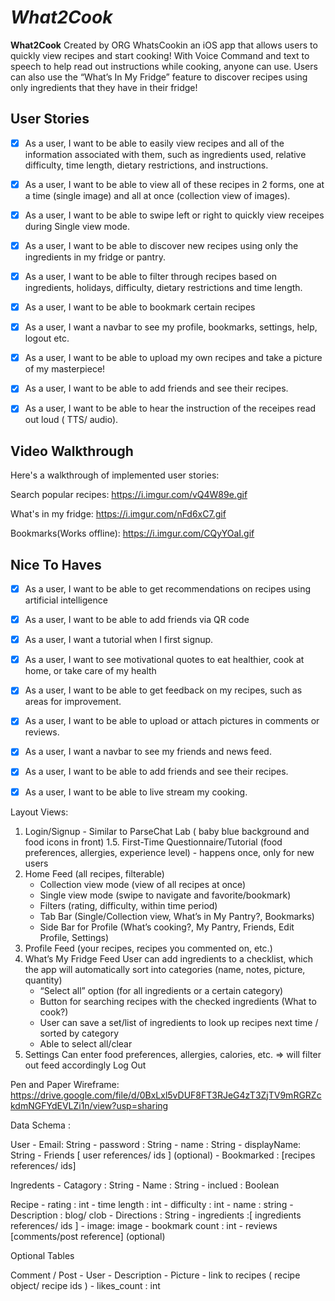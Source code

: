 # *What2Cook*

**What2Cook** Created by ORG WhatsCookin an iOS app that allows users to quickly view recipes and start cooking! With Voice Command and text to speech to help read out instructions while cooking, anyone can use. Users can also use the “What’s In My Fridge” feature to discover recipes using only ingredients that they have in their fridge!

## User Stories

- [X] As a user, I want to be able to easily view recipes and all of the information associated with them, such as ingredients used, relative difficulty, time length, dietary restrictions, and instructions.
- [X] As a user, I want to be able to view all of these recipes in 2 forms, one at a time (single image) and all at once (collection view of images).
- [X] As a user, I want to be able to swipe left or right to quickly view receipes during Single view mode. 
- [X] As a user, I want to be able to discover new recipes using only the ingredients in my fridge or pantry.
- [X] As a user, I want to be able to filter through recipes based on ingredients, holidays, difficulty, dietary restrictions and time length.
- [X] As a user, I want to be able to bookmark certain recipes
- [X] As a user, I want a navbar to see my profile, bookmarks, settings, help, logout etc.
- [X] As a user, I want to be able to upload my own recipes and take a picture of my masterpiece!
- [X] As a user, I want to be able to add friends and see their recipes.
- [X] As a user, I want to be able to hear the instruction of the receipes read out loud ( TTS/ audio).



## Video Walkthrough
Here's a walkthrough of implemented user stories:

Search popular recipes:
https://i.imgur.com/vQ4W89e.gif

What's in my fridge:
https://i.imgur.com/nFd6xC7.gif

Bookmarks(Works offline):
https://i.imgur.com/CQyYOaI.gif




## Nice To Haves
- [X] As a user, I want to be able to get recommendations on recipes using artificial intelligence
- [X] As a user, I want to be able to add friends via QR code
- [X] As a user, I want a tutorial when I first signup.
- [X] As a user, I want to see motivational quotes to eat healthier, cook at home, or take care of my health
- [X] As a user, I want  to be able to get feedback on my recipes, such as areas for improvement.
- [X] As a user, I want to be able to upload or attach pictures in comments or reviews.
- [X] As a user, I want a navbar to see my friends and news feed.
- [X] As a user, I want to be able to add friends and see their recipes.
- [X] As a user, I want to be able to live stream my cooking.







Layout Views:

1. Login/Signup - Similar to ParseChat Lab ( baby blue background and food icons in front)
1.5. First-Time Questionnaire/Tutorial (food preferences, allergies, experience level) - happens once, only for new users
2. Home Feed (all recipes, filterable)
    - Collection view mode (view of all recipes at once)
    - Single view mode (swipe to navigate and favorite/bookmark)
    - Filters (rating, difficulty, within time period)
    - Tab Bar (Single/Collection view, What’s in My Pantry?, Bookmarks)
    - Side Bar for Profile (What’s cooking?, My Pantry, Friends, Edit Profile, Settings)
3. Profile Feed (your recipes, recipes you commented on, etc.)
4. What’s My Fridge Feed
User can add ingredients to a checklist, which the app will automatically sort into categories (name, notes, picture, quantity)
    - “Select all” option (for all ingredients or a certain category)
    - Button for searching recipes with the checked ingredients (What to cook?)
    - User can save a set/list of ingredients to look up recipes next time / sorted by category
    - Able to select all/clear
5. Settings
Can enter food preferences, allergies, calories, etc. => will filter out feed accordingly
Log Out



Pen and Paper Wireframe:
https://drive.google.com/file/d/0BxLxl5vDUF8FT3RJeG4zT3ZjTV9mRGRZckdmNGFYdEVLZi1n/view?usp=sharing

Data Schema : 

User
    - Email: String
    - password : String
    - name : String
    - displayName: String
    - Friends [ user references/ ids  ] (optional) 
    - Bookmarked : [recipes references/ ids]  

Ingredents
    - Catagory : String
    - Name : String
    - inclued : Boolean

 
 Recipe 
    - rating : int
    - time length : int
    - difficulty : int 
    - name : string 
    - Description : blog/ clob
    - Directions : String
    - ingredients :[ ingredients references/ ids ]
    - image: image
    - bookmark count : int 
    - reviews [comments/post reference] (optional)
    
Optional Tables 

 Comment / Post 
    - User 
    - Description 
    - Picture 
    - link to recipes ( recipe object/ recipe ids ) 
    - likes_count : int 
    
    
    

